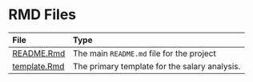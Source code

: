 # RMD Files

| File | Type |
|:---|:---|
| [README.Rmd](README.Rmd) | The main `README.md` file for the project |
| [template.Rmd](template.Rmd) | The primary template for the salary analysis. |
